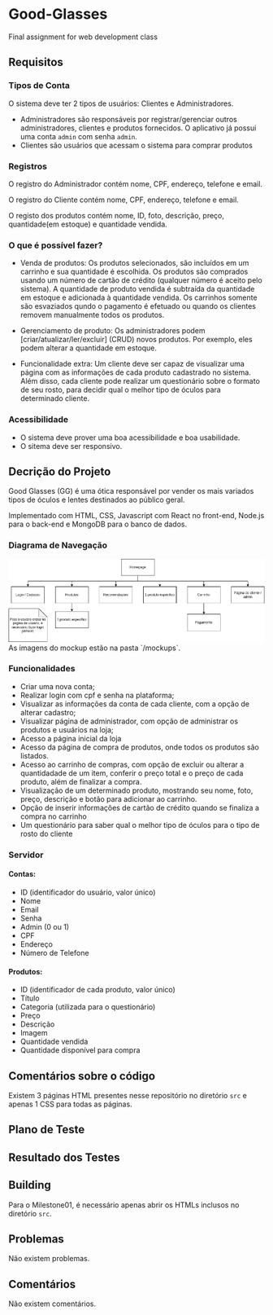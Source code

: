 # Good-Glasses
Final assignment for web development class

## Requisitos

### Tipos de Conta
O sistema deve ter 2 tipos de usuários: Clientes e Administradores.
- Administradores são responsáveis por registrar/gerenciar outros administradores,
clientes e produtos fornecidos. O aplicativo já possui uma conta `admin`
com senha `admin`.
- Clientes são usuários que acessam o sistema para comprar produtos

### Registros
O registro do Administrador contém nome, CPF, endereço, telefone e email.

O registro do Cliente contém nome, CPF, endereço, telefone e email.

O registo dos produtos contém nome, ID, foto, descrição, preço, quantidade(em estoque)
e quantidade vendida.

### O que é possível fazer?
- Venda de produtos: Os produtos selecionados, são incluídos em um carrinho e sua quantidade é
escolhida. Os produtos são comprados usando um número de cartão de crédito (qualquer número é
aceito pelo sistema). A quantidade de produto vendida é subtraída da quantidade em estoque e 
adicionada à quantidade vendida. Os carrinhos somente são esvaziados qundo o pagamento é efetuado
ou quando os clientes removem manualmente todos os produtos.

- Gerenciamento de produto: Os administradores podem [criar/atualizar/ler/excluir] (CRUD) novos
produtos. Por exemplo, eles podem alterar a quantidade em estoque.

- Funcionalidade extra: Um cliente deve ser capaz de visualizar uma página com as informações de cada
produto cadastrado no sistema. Além disso, cada cliente pode realizar um questionário sobre o formato
de seu rosto, para decidir qual o melhor tipo de óculos para determinado cliente.

### Acessibilidade
- O sistema deve prover uma boa acessibilidade e boa usabilidade.
- O sitema deve ser responsivo.

## Decrição do Projeto
Good Glasses (GG) é uma ótica responsável por vender os mais variados tipos de óculos e lentes
destinados ao público geral.

Implementado com HTML, CSS, Javascript com React no front-end, Node.js para o back-end e MongoDB
para o banco de dados.

### Diagrama de Navegação
<img src="https://github.com/pedromonici/Good-Glasses/blob/main/mockups/navegation_diagram.jpg" width=600px>
As imagens do mockup estão na pasta `/mockups`.

### Funcionalidades
- Criar uma nova conta;
- Realizar login com cpf e senha na plataforma;
- Visualizar as informações da conta de cada cliente, com a opção de alterar cadastro;
- Visualizar página de administrador, com opção de administrar os produtos e usuários na loja;
- Acesso a página inicial da loja 
- Acesso da página de compra de produtos, onde todos os produtos são listados.
- Acesso ao carrinho de compras, com opção de excluir ou alterar a quantidadade de um item, conferir
o preço total e o preço de cada produto, além de finalizar a compra.
- Visualização de um determinado produto, mostrando seu nome, foto, preço, descrição e botão para
adicionar ao carrinho.
- Opção de inserir informações de cartão de crédito quando se finaliza a compra no carrinho
- Um questionário para saber qual o melhor tipo de óculos para o tipo de rosto do cliente

### Servidor

#### Contas:
- ID (identificador do usuário, valor único)
- Nome
- Email
- Senha
- Admin (0 ou 1)
- CPF
- Endereço
- Número de Telefone

#### Produtos:
- ID (identificador de cada produto, valor único)
- Título
- Categoria (utilizada para o questionário)
- Preço
- Descrição
- Imagem
- Quantidade vendida
- Quantidade disponível para compra

## Comentários sobre o código
Existem 3 páginas HTML presentes nesse repositório no diretório `src` e apenas
1 CSS para todas as páginas.

## Plano de Teste

## Resultado dos Testes

## Building
Para o Milestone01, é necessário apenas abrir os HTMLs inclusos no diretório
`src`.

## Problemas
Não existem problemas.

## Comentários
Não existem comentários.
